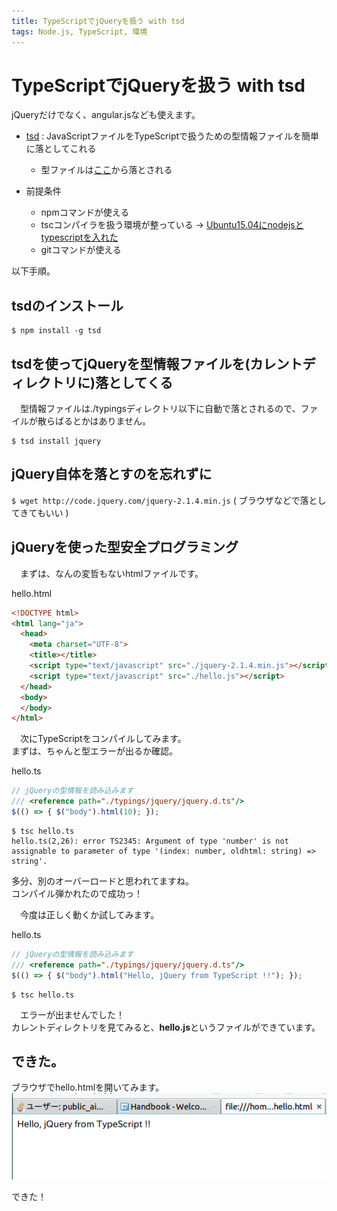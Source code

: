 ```yaml
---
title: TypeScriptでjQueryを扱う with tsd
tags: Node.js, TypeScript, 環境
---
```

# TypeScriptでjQueryを扱う with tsd

jQueryだけでなく、angular.jsなども使えます。

* [tsd](https://github.com/DefinitelyTyped/tsd) : JavaScriptファイルをTypeScriptで扱うための型情報ファイルを簡単に落としてこれる
    - 型ファイルは[ここ](https://github.com/borisyankov/DefinitelyTyped)から落とされる

* 前提条件
    - npmコマンドが使える
    - tscコンパイラを扱う環境が整っている -> [Ubuntu15.04にnodejsとtypescriptを入れた](/posts/2015-08-15-Ubuntu15.04にnodejsとtypescriptを入れた.html)
    - gitコマンドが使える


以下手順。


## tsdのインストール

```
$ npm install -g tsd
```


## tsdを使ってjQueryを型情報ファイルを(カレントディレクトリに)落としてくる

　型情報ファイルは./typingsディレクトリ以下に自動で落とされるので、ファイルが散らばるとかはありません。

```
$ tsd install jquery
```


## jQuery自体を落とすのを忘れずに

``$ wget http://code.jquery.com/jquery-2.1.4.min.js``
( ブラウザなどで落としてきてもいい )


## jQueryを使った型安全プログラミング

　まずは、なんの変哲もないhtmlファイルです。  

hello.html
```html
<!DOCTYPE html>
<html lang="ja">
  <head>
    <meta charset="UTF-8">
    <title></title>
    <script type="text/javascript" src="./jquery-2.1.4.min.js"></script>
    <script type="text/javascript" src="./hello.js"></script>
  </head>
  <body>
  </body>
</html>
```

　次にTypeScriptをコンパイルしてみます。  
まずは、ちゃんと型エラーが出るか確認。  

hello.ts
```typescript
// jQueryの型情報を読み込みます
/// <reference path="./typings/jquery/jquery.d.ts"/>
$(() => { $("body").html(10); });
```

```
$ tsc hello.ts
hello.ts(2,26): error TS2345: Argument of type 'number' is not assignable to parameter of type '(index: number, oldhtml: string) => string'.
```

多分、別のオーバーロードと思われてますね。  
コンパイル弾かれたので成功っ！  

　今度は正しく動くか試してみます。  

hello.ts
```typescript
// jQueryの型情報を読み込みます
/// <reference path="./typings/jquery/jquery.d.ts"/>
$(() => { $("body").html("Hello, jQuery from TypeScript !!"); });
```

```
$ tsc hello.ts
```

　エラーが出ませんでした！  
カレントディレクトリを見てみると、**hello.js**というファイルができています。  


## できた。
ブラウザでhello.htmlを開いてみます。  
![Result](/images/posts/2015-08-19-TypeScriptでjQueryを扱う_with_tsd/1.png)


できた！
